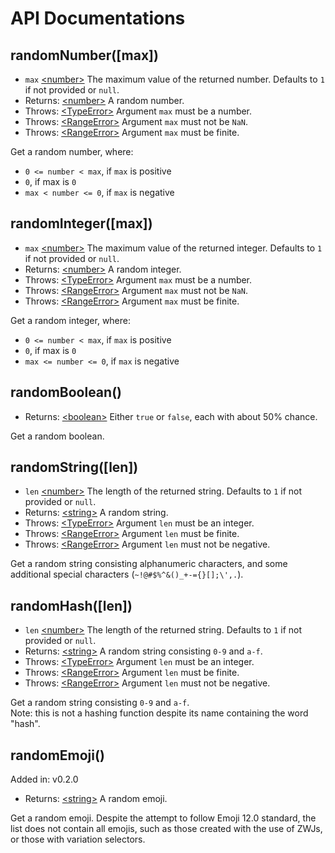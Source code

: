# API Documentations

## randomNumber([max])

* `max` [&lt;number&gt;](https://developer.mozilla.org/en-US/docs/Web/JavaScript/Reference/Global_Objects/Number) The maximum value of the returned number. Defaults to `1` if not provided or `null`.
* Returns: [&lt;number&gt;](https://developer.mozilla.org/en-US/docs/Web/JavaScript/Reference/Global_Objects/Number) A random number.
* Throws: [&lt;TypeError&gt;](https://developer.mozilla.org/en-US/docs/Web/JavaScript/Reference/Global_Objects/TypeError) Argument `max` must be a number.
* Throws: [&lt;RangeError&gt;](https://developer.mozilla.org/en-US/docs/Web/JavaScript/Reference/Global_Objects/RangeError) Argument `max` must not be `NaN`.
* Throws: [&lt;RangeError&gt;](https://developer.mozilla.org/en-US/docs/Web/JavaScript/Reference/Global_Objects/RangeError) Argument `max` must be finite.

Get a random number, where:

* `0 <= number < max`, if `max` is positive
* `0`, if max is `0`
* `max < number <= 0`, if `max` is negative

## randomInteger([max])

* `max` [&lt;number&gt;](https://developer.mozilla.org/en-US/docs/Web/JavaScript/Reference/Global_Objects/Number) The maximum value of the returned integer. Defaults to `1` if not provided or `null`.
* Returns: [&lt;number&gt;](https://developer.mozilla.org/en-US/docs/Web/JavaScript/Reference/Global_Objects/Number) A random integer.
* Throws: [&lt;TypeError&gt;](https://developer.mozilla.org/en-US/docs/Web/JavaScript/Reference/Global_Objects/TypeError) Argument `max` must be a number.
* Throws: [&lt;RangeError&gt;](https://developer.mozilla.org/en-US/docs/Web/JavaScript/Reference/Global_Objects/RangeError) Argument `max` must not be `NaN`.
* Throws: [&lt;RangeError&gt;](https://developer.mozilla.org/en-US/docs/Web/JavaScript/Reference/Global_Objects/RangeError) Argument `max` must be finite.

Get a random integer, where:

* `0 <= number < max`, if `max` is positive
* `0`, if max is `0`
* `max <= number <= 0`, if `max` is negative

## randomBoolean()

* Returns: [&lt;boolean&gt;](https://developer.mozilla.org/en-US/docs/Web/JavaScript/Reference/Global_Objects/Boolean) Either `true` or `false`, each with about 50% chance.

Get a random boolean.

## randomString([len])

* `len` [&lt;number&gt;](https://developer.mozilla.org/en-US/docs/Web/JavaScript/Reference/Global_Objects/Number) The length of the returned string. Defaults to `1` if not provided or `null`.
* Returns: [&lt;string&gt;](https://developer.mozilla.org/en-US/docs/Web/JavaScript/Reference/Global_Objects/String) A random string.
* Throws: [&lt;TypeError&gt;](https://developer.mozilla.org/en-US/docs/Web/JavaScript/Reference/Global_Objects/TypeError) Argument `len` must be an integer.
* Throws: [&lt;RangeError&gt;](https://developer.mozilla.org/en-US/docs/Web/JavaScript/Reference/Global_Objects/RangeError) Argument `len` must be finite.
* Throws: [&lt;RangeError&gt;](https://developer.mozilla.org/en-US/docs/Web/JavaScript/Reference/Global_Objects/RangeError) Argument `len` must not be negative.

Get a random string consisting alphanumeric characters, and some additional special characters (`~!@#$%^&()_+-={}[];\',.`).

## randomHash([len])

* `len` [&lt;number&gt;](https://developer.mozilla.org/en-US/docs/Web/JavaScript/Reference/Global_Objects/Number) The length of the returned string. Defaults to `1` if not provided or `null`.
* Returns: [&lt;string&gt;](https://developer.mozilla.org/en-US/docs/Web/JavaScript/Reference/Global_Objects/String) A random string consisting `0-9` and `a-f`.
* Throws: [&lt;TypeError&gt;](https://developer.mozilla.org/en-US/docs/Web/JavaScript/Reference/Global_Objects/TypeError) Argument `len` must be an integer.
* Throws: [&lt;RangeError&gt;](https://developer.mozilla.org/en-US/docs/Web/JavaScript/Reference/Global_Objects/RangeError) Argument `len` must be finite.
* Throws: [&lt;RangeError&gt;](https://developer.mozilla.org/en-US/docs/Web/JavaScript/Reference/Global_Objects/RangeError) Argument `len` must not be negative.

Get a random string consisting `0-9` and `a-f`.  
Note: this is not a hashing function despite its name containing the word "hash".

## randomEmoji()

Added in: v0.2.0

* Returns: [&lt;string&gt;](https://developer.mozilla.org/en-US/docs/Web/JavaScript/Reference/Global_Objects/String) A random emoji.

Get a random emoji. Despite the attempt to follow Emoji 12.0 standard, the list does not contain all emojis, such as those created with the use of ZWJs, or those with variation selectors.
